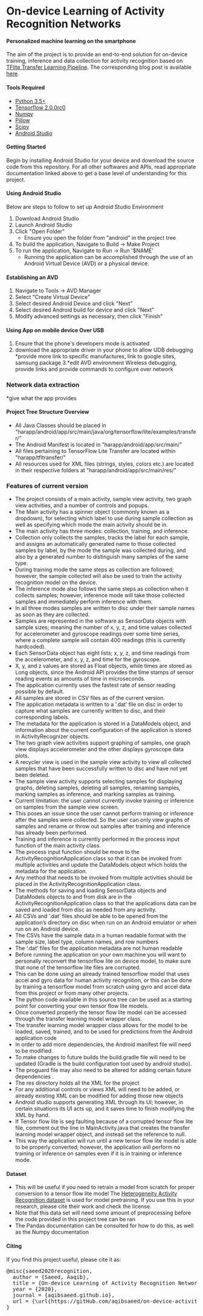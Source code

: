 # On-device Learning of Activity Recognition Networks
#### Personalized machine learning on the smartphone

The aim of the project is to provide an end-to-end solution for on-device training, inference and data collection for activity recognition based on <a href="https://github.com/tensorflow/examples/tree/master/lite/examples/model_personalization">TFlite Transfer Learning Pipeline</a>. The corresponding blog post is available <a href="https://aqibsaeed.github.io/on-device-activity-recognition">here</a>. 

#### Tools Required
* [Python 3.5+](https://www.python.org)
* [Tensorflow 2.0.0rc0](https://www.tensorflow.org)
* [Numpy](https://numpy.org/)
* [Pillow](https://pypi.org/project/Pillow/)
* [Scipy](https://scipy.org)
* [Android Studio](https://developer.android.com/studio/install)

#### Getting Started

Begin by installing Android Studio for your device and download the source code from this repository. For all other softwares and APIs, read appropriate documentation linked above to get a base level of understanding for this project.

#### Using Android Studio

Below are steps to follow to set up Android Studio Environment
1. Download Android Studio
2. Launch Android Studio
3. Click "Open Folder"
    * Ensure you open the folder from "android" in the project tree 
4. To build the application, Navigate to Build -> Make Project
5. To run the application, Navigate to Run -> Run '$NAME'
    * Running the application can be accomplished through the use of an Android Virtual Device (AVD) or a physical device.

#### Establishing an AVD

1. Navigate to Tools -> AVD Manager
2. Select "Create Virtual Device"
3. Select desired Android Device and click "Next"
4. Select desired Android build for device and click "Next"
5. Modify advanced settings as necessary, then click "Finish"

#### Using App on mobile device Over USB
1. Ensure that the phone's developers mode is activated
2. download the  appropriate driver in your phone to allow UDB debugging
   *provide more link to specific manufactures, link to google sites, samsung package
3.*edit AVD environment
Wireless debugging, provide links and provide commands to configure over network

### Network data extraction
*give what the app provides

#### Project Tree Structure Overview

* All Java Classes should be placed in "harapp/android/app/src/main/java/org/tensorflow/lite/examples/transfer/"
* The Android Manifest is located in "harapp/android/app/src/main/"
* All files pertaining to TensorFlow Lite Transfer are located within "harapp/tfltransfer/"
* All resources used for XML files (strings, styles, colors etc.) are located in their respective folders at "harapp/android/app/src/main/res/"

### Features of current version

* The project consists of a main activity, sample view activity, two graph view activities, and a number of controls and popups. 
* The Main activity has a spinner object (commonly known as a dropdown), for selecting which label to use during sample collection as well as specifying which mode the main activity should be in. 
* The main activity has three modes: collection, training, and inference. 
* Collection only collects the samples, tracks the label for each sample,  and assigns an automatically generated name to those collected samples by label, by the mode the sample was collected during, and also by a generated number to distinguish many samples of the same type. 
* During training mode the same steps as collection are followed; however, the sample collected will also be used to train the activity recognition model on the device. 
* The inference mode also follows the same steps as collection when it collects samples; however, inference mode will take those collected samples and immediately perform inference with them. 
* In all three modes samples are written to disc under their sample names as soon as they are collected. 
* Samples are represented in the software as SensorData objects with sample sizes; meaning the number of x, y, z, and time values collected for accelerometer and gyroscope readings over some time series, where a complete sample will contain 400 readings (this is currently hardcoded).
* Each SensorData object has eight lists; x, y, z, and time readings from the accelerometer, and x, y, z, and time for the gyroscope.
* X, y, and z values are stored as Float objects, while times are stored as Long objects, since the Android API provides the time stamps of sensor reading events as amounts of time in microseconds. 
* The application currently uses the fastest rate of sensor reading possible by default. 
* All samples are stored in CSV files as of the current version. 
* The application metadata is written to a ‘.dat’ file on disc in order to capture what samples are currently written to disc, and their corresponding labels. 
* The metadata for the application is stored in a DataModels object, and information about the current configuration of the application is stored in ActivityRecognizer objects. 
* The two graph view activities support graphing of samples, one graph view displays accelerometer and the other displays gyroscope data plots.
* A recycler view is used in the sample view activity to view all collected samples that have been successfully written to disc and have not yet been deleted. 
* The sample view activity supports selecting samples for displaying graphs, deleting samples, deleting all samples, renaming samples, marking samples as inference, and marking samples as training. 
* Current limitation: the user cannot currently invoke training or inference on samples from the sample view screen. 
* This poses an issue since the user cannot perform training or inference after the samples were collected. So the user can only view graphs of samples and rename or throw out samples after training and inference has already been performed. 
* Training and inference is currently performed in the process input function of the main activity class. 
* The process input function should be move to the ActivityRecognitionApplication class so that it can be invoked from multiple activities and update the DataModels object which holds the metadata for the application. 
* Any method that needs to be invoked from multiple activities should be placed in the ActivityRecognitionApplication class. 
* The methods for saving and loading SensorData objects and DataModels objects to and from disk are in the ActivityRecognitionApplication class so that the applications data can be saved and loaded from disc as needed from any activity. 
* All CSVs and ‘.dat’ files should be able to be opened from the application’s directory on disc when run on an Android emulator or when run on an Android device. 
* The CSVs have the sample data in a human readable format with the sample size, label type, column names, and row numbers
* The ‘.dat’ files for the application metadata are not human readable
* Before running the application on your own machine you will want to personally reconvert the tensorflow lite on device model, to make sure that none of the tensorflow lite files are corrupted. 
* This can be done using an already trained tensorflow model that uses accel and gyro data for human activity recognition, or this can be done by training a tensorflow model from scratch using gyro and accel data from this project or from many other projects. 
* The python code available in this source tree can be used as a starting point for converting your own tensor flow lite models. 
* Once converted properly the tensor flow lite model can be accessed through the transfer learning model wrapper class. 
* The transfer learning model wrapper class allows for the model to be loaded, saved, trained, and to be used for predictions from the Android application code
* In order to add more dependencies, the Android manifest file will need to be modified.
* To make changes to future builds the build.gradle file will need to be updated (Gradle is the build configuration tool used by android studio).
* The proguard file may also need to be altered for adding certain future dependencies .
* The res directory holds all the XML for the project
* For any additional controls or views XML will need to be added, or already existing XML can be modified for adding those new objects
* Android studio supports generating XML through its UI; however, in certain situations its UI acts up, and it saves time to finish modifying the XML by hand. 
* If Tensor flow lite is seg faulting because of a corrupted tensor flow lite file, comment out the line in MainActivity.java that creates the transfer learning model wrapper object, and instead set the reference to null.
* This way the application will run until a new tensor flow lite model is able to be properly converted; however, the application will perform no training or inference on samples even if it is in training or inference mode. 

#### Dataset 
* This will be useful if you need to retrain a model from scratch for proper conversion to a tensor flow lite model
The <a href="https://archive.ics.uci.edu/ml/datasets/Heterogeneity+Activity+Recognition">Heterogeneity Activity Recognition dataset</a> is used for model pretraining. If you use this in your research, please cite their work and check the license. 
* Note that this data set will need some amount of preprocessing before the code provided in this project tree can be ran
* The Pandas documentation can be consulted for how to do this, as well as the Numpy documentation

#### Citing
If you find this project useful, please cite it as:

<pre>@misc{saeed2020recognition, 
  author = {Saeed, Aaqib},
  title = {On-device Learning of Activity Recognition Networks},
  year = {2020},
  journal = {aqibsaeed.github.io},
  url = {\url{https://gitHub.com/aqibsaeed/on-device-activity-recognition}}
}</pre>
